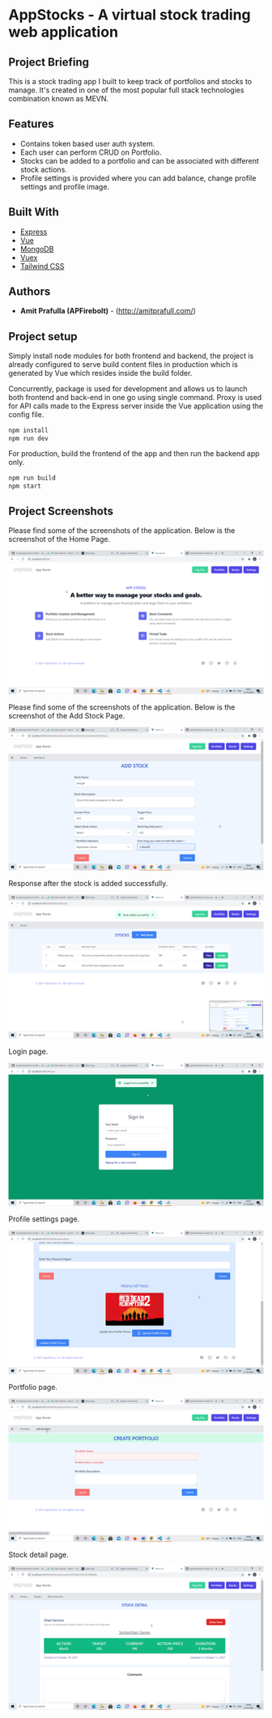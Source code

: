 # AppStocks - A virtual stock trading web application

## Project Briefing

This is a stock trading app I built to keep track of portfolios and stocks to manage. It's created in one of the most popular full stack technologies combination known as MEVN. 

## Features

- Contains token based user auth system. 
- Each user can perform CRUD on Portfolio.
- Stocks can be added to a portfolio and can be associated with different stock actions.
- Profile settings is provided where you can add balance, change profile settings and profile image.
## Built With

* [Express](https://expressjs.com/)
* [Vue](https://vuejs.org/)
* [MongoDB](https://www.mongodb.com/)
* [Vuex](https://vuex.vuejs.org/)
* [Tailwind CSS](https://tailwindcss.com/)

## Authors

* **Amit Prafulla (APFirebolt)** - (http://amitprafull.com/)

## Project setup

Simply install node modules for both frontend and backend, the project is already configured to serve build content files in production which is generated by Vue which resides inside the build folder.

Concurrently, package is used for development and allows us to launch both frontend and back-end in one go using single command. Proxy is used for API calls made to the Express server inside the Vue application using the config file.

```
npm install
npm run dev
```

For production, build the frontend of the app and then run the backend app only. 

```
npm run build
npm start
```

## Project Screenshots

Please find some of the screenshots of the application. Below is the screenshot of the Home Page.

![alt text](./screenshots/homepage.png)

Please find some of the screenshots of the application. Below is the screenshot of the Add Stock Page.

![alt text](./screenshots/add_stock.png)

Response after the stock is added successfully.

![alt text](./screenshots/add_stock_success.png)

Login page.

![alt text](./screenshots/login.png)

Profile settings page.

![alt text](./screenshots/profile.png)

Portfolio page.

![alt text](./screenshots/portfolio.png)

Stock detail page.

![alt text](./screenshots/stock_detail.png)